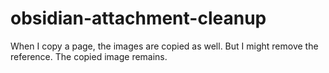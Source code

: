 # obsidian-attachment-cleanup
When I copy a page, the images are copied as well. But I might remove the reference. The copied image remains.
